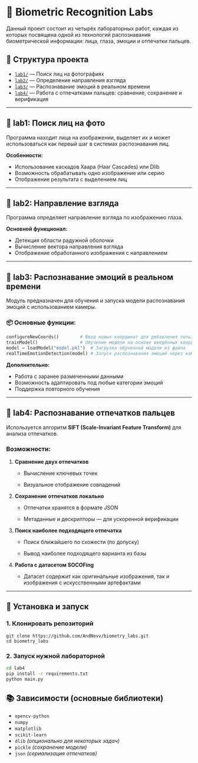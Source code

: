 # 🧠 Biometric Recognition Labs

Данный проект состоит из четырёх лабораторных работ, каждая из которых посвящена одной из технологий распознавания биометрической информации: лица, глаза, эмоции и отпечатки пальцев.

## 📁 Структура проекта

- [`lab1/`](#lab1-поиск-лиц-на-фото) — Поиск лиц на фотографиях
- [`lab2/`](#lab2-направление-взгляда) — Определение направления взгляда
- [`lab3/`](#lab3-распознавание-эмоций-в-реальном-времени) — Распознавание эмоций в реальном времени
- [`lab4/`](#lab4-распознавание-отпечатков-пальцев) — Работа с отпечатками пальцев: сравнение, сохранение и верификация

---

## 🔹 lab1: Поиск лиц на фото

Программа находит лица на изображении, выделяет их и может использоваться как первый шаг в системах распознавания лиц.

**Особенности:**
- Использование каскадов Хаара (Haar Cascades) или Dlib
- Возможность обрабатывать одно изображение или серию
- Отображение результата с выделением лиц

---

## 🔹 lab2: Направление взгляда

Программа определяет направление взгляда по изображению глаза.

**Основной функционал:**
- Детекция области радужной оболочки
- Вычисление вектора направления взгляда
- Отображение обработанного изображения с направлением

---

## 🔹 lab3: Распознавание эмоций в реальном времени

Модуль предназначен для обучения и запуска модели распознавания эмоций с использованием камеры.

### 📦 Основные функции:

```python
configureNewCoords()        # Ввод новых координат для добавления пользовательских эмоций
trainModel()                # Обучение модели на основе введённых координат
model = loadModel("model.pkl")  # Загрузка обученной модели из файла
realTimeEmotionDetection(model) # Запуск распознавания эмоций через камеру
```

**Дополнительно:**
- Работа с заранее размеченными данными
- Возможность адаптировать под любые категории эмоций
- Поддержка повторного обучения

---

## 🔹 lab4: Распознавание отпечатков пальцев

Используется алгоритм **SIFT (Scale-Invariant Feature Transform)** для анализа отпечатков.

### Возможности:

1. **Сравнение двух отпечатков**
    
    - Вычисление ключевых точек
        
    - Визуальное отображение совпадений
        
2. **Сохранение отпечатков локально**
    
    - Отпечатки хранятся в формате JSON
        
    - Метаданные и дескрипторы — для ускоренной верификации
        
3. **Поиск наиболее подходящего отпечатка**
    
    - Поиск ближайшего по схожести (по допуску)
        
    - Вывод наиболее подходящего варианта из базы
        
4. **Работа с датасетом SOCOFing**
    
    - Датасет содержит как оригинальные изображения, так и изображения с искусственными артефактами
        

---

## 🐍 Установка и запуск

### 1. Клонировать репозиторий
```
git clone https://github.com/AndNovv/biometry_labs.git
cd biometry_labs
```
### 2. Запуск нужной лабораторной
```bash
cd lab4
pip install -r requirements.txt
python main.py
```

## 📚 Зависимости (основные библиотеки)

- `opencv-python`
- `numpy`
- `matplotlib`
- `scikit-learn`
- `dlib` _(опционально для некоторых задач)_
- `pickle` _(сохранение модели)_
- `json` _(сериализация отпечатков)_
